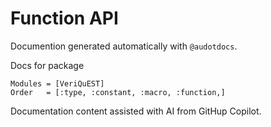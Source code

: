 # Function API

Documention generated automatically with `@audotdocs`. 

Docs for package
```@autodocs
Modules = [VeriQuEST]
Order   = [:type, :constant, :macro, :function,]
```

Documentation content assisted with AI from GitHup Copilot.
